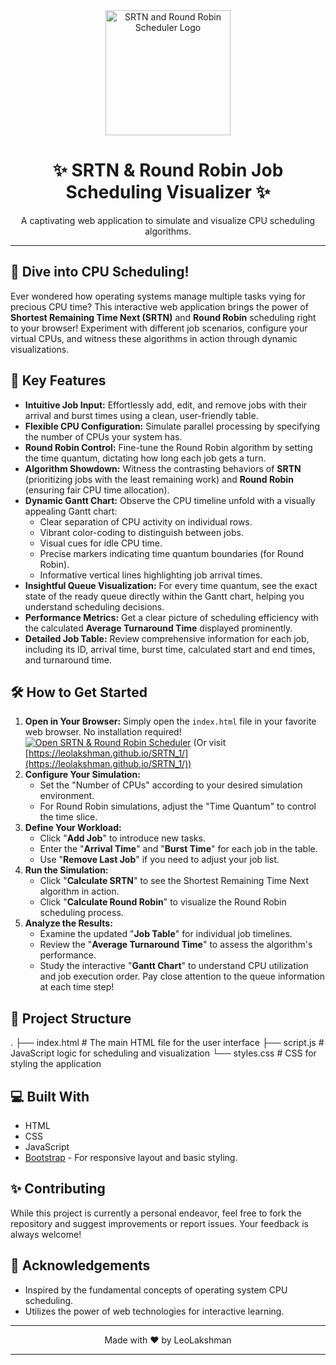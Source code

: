 <div align="center">
  <img src="https://img.icons8.com/?size=100&id=oQ74IIobPYKg&format=png&color=000000" alt="SRTN and Round Robin Scheduler Logo" width="200">
  <h1>✨ SRTN & Round Robin Job Scheduling Visualizer ✨</h1>
  <p>A captivating web application to simulate and visualize CPU scheduling algorithms.</p>
</div>

---

## 🚀 Dive into CPU Scheduling!

Ever wondered how operating systems manage multiple tasks vying for precious CPU time? This interactive web application brings the power of **Shortest Remaining Time Next (SRTN)** and **Round Robin** scheduling right to your browser! Experiment with different job scenarios, configure your virtual CPUs, and witness these algorithms in action through dynamic visualizations.

## 🌟 Key Features

* **Intuitive Job Input:** Effortlessly add, edit, and remove jobs with their arrival and burst times using a clean, user-friendly table.
* **Flexible CPU Configuration:** Simulate parallel processing by specifying the number of CPUs your system has.
* **Round Robin Control:** Fine-tune the Round Robin algorithm by setting the time quantum, dictating how long each job gets a turn.
* **Algorithm Showdown:** Witness the contrasting behaviors of **SRTN** (prioritizing jobs with the least remaining work) and **Round Robin** (ensuring fair CPU time allocation).
* **Dynamic Gantt Chart:** Observe the CPU timeline unfold with a visually appealing Gantt chart:
    * Clear separation of CPU activity on individual rows.
    * Vibrant color-coding to distinguish between jobs.
    * Visual cues for idle CPU time.
    * Precise markers indicating time quantum boundaries (for Round Robin).
    * Informative vertical lines highlighting job arrival times.
* **Insightful Queue Visualization:** For every time quantum, see the exact state of the ready queue directly within the Gantt chart, helping you understand scheduling decisions.
* **Performance Metrics:** Get a clear picture of scheduling efficiency with the calculated **Average Turnaround Time** displayed prominently.
* **Detailed Job Table:** Review comprehensive information for each job, including its ID, arrival time, burst time, calculated start and end times, and turnaround time.

## 🛠️ How to Get Started

1.  **Open in Your Browser:** Simply open the `index.html` file in your favorite web browser. No installation required!
    [![Open SRTN & Round Robin Scheduler](https://img.shields.io/badge/Open%20Scheduler-blue?style=for-the-badge&logo=html5)](https://leolakshman.github.io/SRTN_1/)
    (Or visit [https://leolakshman.github.io/SRTN_1/](https://leolakshman.github.io/SRTN_1/))
2.  **Configure Your Simulation:**
    * Set the "Number of CPUs" according to your desired simulation environment.
    * For Round Robin simulations, adjust the "Time Quantum" to control the time slice.
3.  **Define Your Workload:**
    * Click "**Add Job**" to introduce new tasks.
    * Enter the "**Arrival Time**" and "**Burst Time**" for each job in the table.
    * Use "**Remove Last Job**" if you need to adjust your job list.
4.  **Run the Simulation:**
    * Click "**Calculate SRTN**" to see the Shortest Remaining Time Next algorithm in action.
    * Click "**Calculate Round Robin**" to visualize the Round Robin scheduling process.
5.  **Analyze the Results:**
    * Examine the updated "**Job Table**" for individual job timelines.
    * Review the "**Average Turnaround Time**" to assess the algorithm's performance.
    * Study the interactive "**Gantt Chart**" to understand CPU utilization and job execution order. Pay close attention to the queue information at each time step!

## 📂 Project Structure

.
├── index.html          # The main HTML file for the user interface
├── script.js           # JavaScript logic for scheduling and visualization
└── styles.css          # CSS for styling the application


## 💻 Built With

* HTML
* CSS
* JavaScript
* [Bootstrap](https://getbootstrap.com/) - For responsive layout and basic styling.

## ✨ Contributing

While this project is currently a personal endeavor, feel free to fork the repository and suggest improvements or report issues. Your feedback is always welcome!

## 🙏 Acknowledgements

* Inspired by the fundamental concepts of operating system CPU scheduling.
* Utilizes the power of web technologies for interactive learning.

---

<p align="center">
  Made with ❤️ by LeoLakshman
</p>

---
